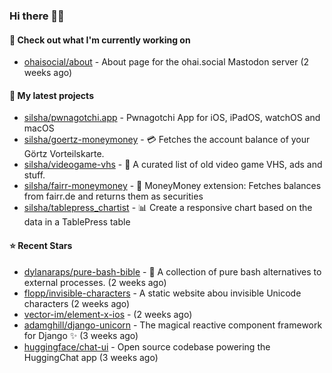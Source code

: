 ### Hi there 🦊👋

#### 👷 Check out what I'm currently working on

- [ohaisocial/about](https://github.com/ohaisocial/about) - About page for the ohai.social Mastodon server (2 weeks ago)

#### 🌱 My latest projects

- [silsha/pwnagotchi.app](https://github.com/silsha/pwnagotchi.app) - Pwnagotchi App for iOS, iPadOS, watchOS and macOS
- [silsha/goertz-moneymoney](https://github.com/silsha/goertz-moneymoney) - 💳 Fetches the account balance of your Görtz Vorteilskarte.
- [silsha/videogame-vhs](https://github.com/silsha/videogame-vhs) - 👾 A curated list of old video game VHS, ads and stuff.
- [silsha/fairr-moneymoney](https://github.com/silsha/fairr-moneymoney) - 💸 MoneyMoney extension: Fetches balances from fairr.de and returns them as securities
- [silsha/tablepress_chartist](https://github.com/silsha/tablepress_chartist) - 📊 Create a responsive chart based on the data in a TablePress table

#### ⭐ Recent Stars

- [dylanaraps/pure-bash-bible](https://github.com/dylanaraps/pure-bash-bible) - 📖 A collection of pure bash alternatives to external processes. (2 weeks ago)
- [flopp/invisible-characters](https://github.com/flopp/invisible-characters) - A static website abou invisible Unicode characters (2 weeks ago)
- [vector-im/element-x-ios](https://github.com/vector-im/element-x-ios) -  (2 weeks ago)
- [adamghill/django-unicorn](https://github.com/adamghill/django-unicorn) - The magical reactive component framework for Django ✨ (3 weeks ago)
- [huggingface/chat-ui](https://github.com/huggingface/chat-ui) - Open source codebase powering the HuggingChat app (3 weeks ago)
